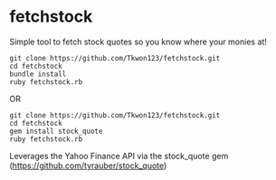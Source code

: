 fetchstock
==========

Simple tool to fetch stock quotes so you know where your monies at!

```
git clone https://github.com/Tkwon123/fetchstock.git
cd fetchstock
bundle install
ruby fetchstock.rb
```

OR

```
git clone https://github.com/Tkwon123/fetchstock.git
cd fetchstock
gem install stock_quote
ruby fetchstock.rb
```

Leverages the Yahoo Finance API via the stock_quote gem (https://github.com/tyrauber/stock_quote)
